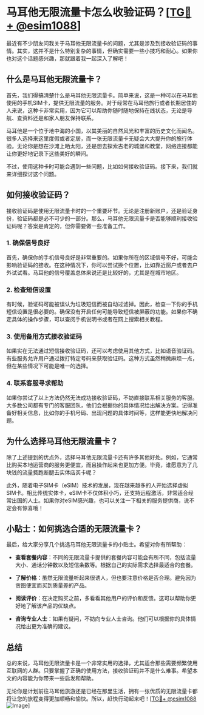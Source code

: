 # 马耳他无限流量卡怎么收验证码？[[TG💪+ @esim1088](https://t.me/s/esim1088)]

最近有不少朋友问我关于马耳他无限流量卡的问题，尤其是涉及到接收验证码的事情。其实，这并不是什么特别复杂的事情，但确实需要一些小技巧和耐心。如果你也对这个话题感兴趣，那就跟着我一起深入了解吧！

## 什么是马耳他无限流量卡？

首先，我们得搞清楚什么是马耳他无限流量卡。简单来说，这是一种可以在马耳他使用的手机SIM卡，提供无限流量的服务。对于经常在马耳他旅行或者长期居住的人来说，这种卡非常实用，因为它可以帮助你随时随地保持在线状态，无论是导航、查资料还是和家人朋友保持联系。

马耳他是一个位于地中海的小国，以其美丽的自然风光和丰富的历史文化而闻名。很多人选择来这里度假或者定居，而一张无限流量卡无疑会大大提升你的旅行体验。无论你是想在沙滩上晒太阳，还是想去探索古老的城堡和教堂，网络连接都能让你更好地记录下这些美好的瞬间。

不过，使用这种卡时可能会遇到一些问题，比如如何接收验证码。接下来，我们就来详细探讨这个问题。

## 如何接收验证码？

接收验证码是使用无限流量卡时的一个重要环节。无论是注册新账户，还是验证身份，验证码都是必不可少的一部分。那么，马耳他无限流量卡是否能够顺利接收验证码呢？答案是肯定的，但你需要做一些准备工作。

### 1. 确保信号良好

首先，确保你的手机信号良好是非常重要的。如果你所在的区域信号不好，可能会影响验证码的接收。在这种情况下，你可以尝试换个位置，比如靠近窗户或者去户外试试看。马耳他的信号覆盖总体来说还是比较好的，尤其是在城市地区。

### 2. 检查短信设置

有时候，验证码可能被误认为垃圾短信而被自动过滤掉。因此，检查一下你的手机短信设置是很必要的。确保没有开启任何可能导致短信被屏蔽的功能。如果你不确定具体的操作步骤，可以查阅手机说明书或者在网上搜索相关教程。

### 3. 使用备用方式接收验证码

如果实在无法通过短信接收验证码，还可以考虑使用其他方式，比如语音验证码。有些服务允许用户通过拨打特定号码来获取验证码。这种方式虽然稍微麻烦一点，但在某些情况下可能是唯一的选择。

### 4. 联系客服寻求帮助

如果你尝试了以上方法仍然无法成功接收验证码，不妨直接联系相关服务的客服。大多数公司都有专门的客服团队，他们会根据你的具体情况给出解决方案。记得准备好相关信息，比如你的手机号码、出现问题的具体时间等，这样能更快地解决问题。

## 为什么选择马耳他无限流量卡？

除了上述提到的优点外，选择马耳他无限流量卡还有许多其他好处。例如，它通常比购买本地运营商的服务更便宜，而且操作起来也更加方便。毕竟，谁愿意为了几块钱的流量费跑断腿去实体店买卡呢？

此外，随着电子SIM卡（eSIM）技术的发展，现在越来越多的人开始选择虚拟SIM卡。相比传统实体卡，eSIM卡不仅体积小巧，还支持远程激活，非常适合经常出国的人士。如果你对eSIM感兴趣，也可以关注一下相关的服务提供商，说不定会有惊喜哦！

## 小贴士：如何挑选合适的无限流量卡？

最后，给大家分享几个挑选马耳他无限流量卡的小贴士。希望对你有所帮助：

- **查看套餐内容**：不同的无限流量卡提供的套餐内容可能会有所不同，包括流量大小、通话分钟数以及短信条数等。根据自己的实际需求选择最适合的套餐。
  
- **了解价格**：虽然无限流量听起来很诱人，但也要注意价格是否合理。避免因为贪图便宜而买到质量差的产品。
  
- **阅读评价**：在决定购买之前，多看看其他用户的评价和反馈。这可以帮助你更好地了解该产品的优缺点。
  
- **咨询专业人士**：如果有疑问，不妨向专业人士咨询。他们可以根据你的具体情况给出更为准确的建议。

## 总结

总的来说，马耳他无限流量卡是一个非常实用的选择，尤其适合那些需要频繁使用互联网的人群。只要掌握了正确的使用方法，接收验证码并不是什么难事。希望本文的内容能为你带来一些启发和帮助。

无论你是计划前往马耳他旅游还是已经在那里生活，拥有一张优质的无限流量卡都将让您的旅程变得更加顺畅和愉快。所以，赶快行动起来吧！[[TG💪+ @esim1088](https://t.me/s/esim1088) ![Image](https://i.postimg.cc/4NQfJmqS/Snipaste-2025-05-13-00-14-12.png)]